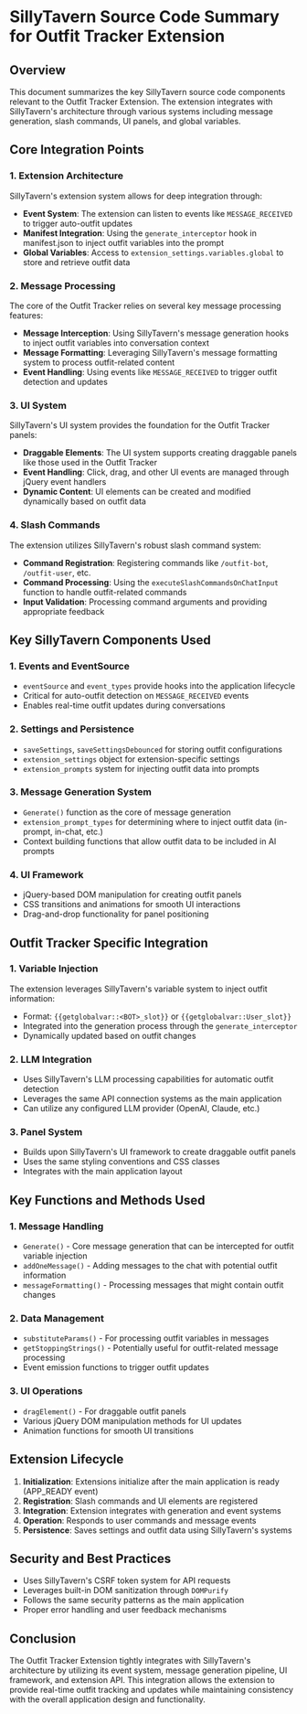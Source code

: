 # SillyTavern Source Code Summary for Outfit Tracker Extension

## Overview

This document summarizes the key SillyTavern source code components relevant to the Outfit Tracker Extension. The extension integrates with SillyTavern's architecture through various systems including message generation, slash commands, UI panels, and global variables.

## Core Integration Points

### 1. Extension Architecture
SillyTavern's extension system allows for deep integration through:
- **Event System**: The extension can listen to events like `MESSAGE_RECEIVED` to trigger auto-outfit updates
- **Manifest Integration**: Using the `generate_interceptor` hook in manifest.json to inject outfit variables into the prompt
- **Global Variables**: Access to `extension_settings.variables.global` to store and retrieve outfit data

### 2. Message Processing
The core of the Outfit Tracker relies on several key message processing features:
- **Message Interception**: Using SillyTavern's message generation hooks to inject outfit variables into conversation context
- **Message Formatting**: Leveraging SillyTavern's message formatting system to process outfit-related content
- **Event Handling**: Using events like `MESSAGE_RECEIVED` to trigger outfit detection and updates

### 3. UI System
SillyTavern's UI system provides the foundation for the Outfit Tracker panels:
- **Draggable Elements**: The UI system supports creating draggable panels like those used in the Outfit Tracker
- **Event Handling**: Click, drag, and other UI events are managed through jQuery event handlers
- **Dynamic Content**: UI elements can be created and modified dynamically based on outfit data

### 4. Slash Commands
The extension utilizes SillyTavern's robust slash command system:
- **Command Registration**: Registering commands like `/outfit-bot`, `/outfit-user`, etc.
- **Command Processing**: Using the `executeSlashCommandsOnChatInput` function to handle outfit-related commands
- **Input Validation**: Processing command arguments and providing appropriate feedback

## Key SillyTavern Components Used

### 1. Events and EventSource
- `eventSource` and `event_types` provide hooks into the application lifecycle
- Critical for auto-outfit detection on `MESSAGE_RECEIVED` events
- Enables real-time outfit updates during conversations

### 2. Settings and Persistence
- `saveSettings`, `saveSettingsDebounced` for storing outfit configurations
- `extension_settings` object for extension-specific settings
- `extension_prompts` system for injecting outfit data into prompts

### 3. Message Generation System
- `Generate()` function as the core of message generation
- `extension_prompt_types` for determining where to inject outfit data (in-prompt, in-chat, etc.)
- Context building functions that allow outfit data to be included in AI prompts

### 4. UI Framework
- jQuery-based DOM manipulation for creating outfit panels
- CSS transitions and animations for smooth UI interactions
- Drag-and-drop functionality for panel positioning

## Outfit Tracker Specific Integration

### 1. Variable Injection
The extension leverages SillyTavern's variable system to inject outfit information:
- Format: `{{getglobalvar::<BOT>_slot}}` or `{{getglobalvar::User_slot}}`
- Integrated into the generation process through the `generate_interceptor`
- Dynamically updated based on outfit changes

### 2. LLM Integration
- Uses SillyTavern's LLM processing capabilities for automatic outfit detection
- Leverages the same API connection systems as the main application
- Can utilize any configured LLM provider (OpenAI, Claude, etc.)

### 3. Panel System
- Builds upon SillyTavern's UI framework to create draggable outfit panels
- Uses the same styling conventions and CSS classes
- Integrates with the main application layout

## Key Functions and Methods Used

### 1. Message Handling
- `Generate()` - Core message generation that can be intercepted for outfit variable injection
- `addOneMessage()` - Adding messages to the chat with potential outfit information
- `messageFormatting()` - Processing messages that might contain outfit changes

### 2. Data Management
- `substituteParams()` - For processing outfit variables in messages
- `getStoppingStrings()` - Potentially useful for outfit-related message processing
- Event emission functions to trigger outfit updates

### 3. UI Operations
- `dragElement()` - For draggable outfit panels
- Various jQuery DOM manipulation methods for UI updates
- Animation functions for smooth UI transitions

## Extension Lifecycle

1. **Initialization**: Extensions initialize after the main application is ready (APP_READY event)
2. **Registration**: Slash commands and UI elements are registered
3. **Integration**: Extension integrates with generation and event systems
4. **Operation**: Responds to user commands and message events
5. **Persistence**: Saves settings and outfit data using SillyTavern's systems

## Security and Best Practices

- Uses SillyTavern's CSRF token system for API requests
- Leverages built-in DOM sanitization through `DOMPurify`
- Follows the same security patterns as the main application
- Proper error handling and user feedback mechanisms

## Conclusion

The Outfit Tracker Extension tightly integrates with SillyTavern's architecture by utilizing its event system, message generation pipeline, UI framework, and extension API. This integration allows the extension to provide real-time outfit tracking and updates while maintaining consistency with the overall application design and functionality.